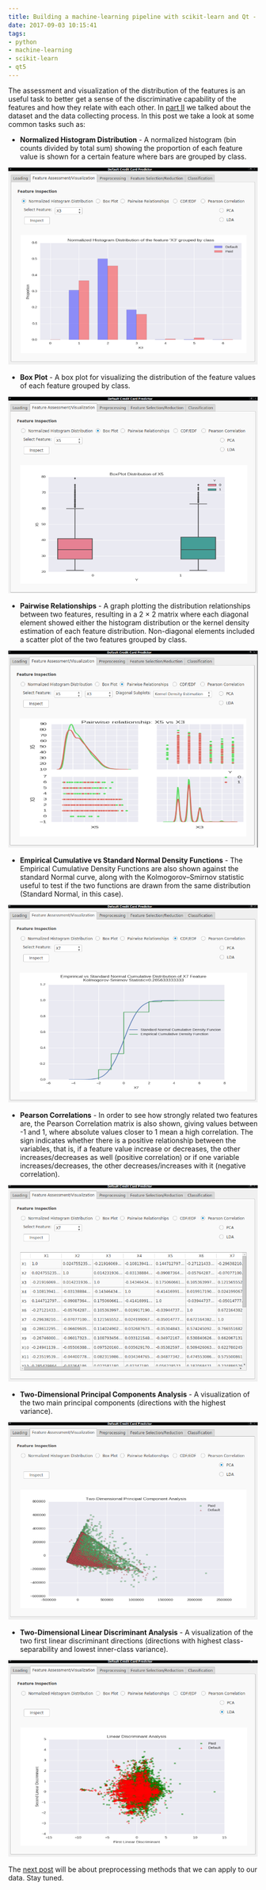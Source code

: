 ```yaml
---
title: Building a machine-learning pipeline with scikit-learn and Qt - Part III
date: 2017-09-03 10:15:41
tags: 
- python
- machine-learning
- scikit-learn
- qt5
---
```


The assessment and visualization of the distribution of the features is an useful task to better get a sense of the discriminative capability of the features and how they relate with each other. In [part II](/2017/09/02/ml-pipeline-2/) we talked about the dataset and the data collecting process. In this post we take a look at some common tasks such as:

* **Normalized Histogram Distribution** - A normalized histogram (bin counts divided by total sum) showing the proportion of each feature value is shown for a certain feature where bars are grouped by class.

![](/images/ml-pipeline/feature-inspection-hist.png)

* **Box Plot** - A box plot for visualizing the distribution of the feature values of each feature grouped by class.

![](/images/ml-pipeline/feature-inspection-boxplot.png)

* **Pairwise Relationships** - A graph plotting the distribution relationships between two features, resulting in a 2 × 2 matrix where each diagonal element showed either the histogram distribution or the kernel density estimation of each feature distribution. Non-diagonal elements included a scatter plot of the two features grouped by class.

![](/images/ml-pipeline/feature-inspection-pairwise.png)

* **Empirical Cumulative vs Standard Normal Density Functions** - The Empirical Cumulative Density Functions are also shown against the standard Normal curve, along with the Kolmogorov–Smirnov statistic useful to test if the two functions are drawn from the same distribution (Standard Normal, in this case).

![](/images/ml-pipeline/feature-inspection-edf.png)

* **Pearson Correlations** - In order to see how strongly related two features are, the Pearson Correlation matrix is also shown, giving values between -1 and 1, where absolute values closer to 1 mean a high correlation. The sign indicates whether there is a positive relationship between the variables, that is, if a feature value increase or decreases, the other increases/decreases as well (positive correlation) or if one variable increases/decreases, the other decreases/increases with it (negative correlation).

![](/images/ml-pipeline/feature-inspection-pearson.png)

* **Two-Dimensional Principal Components Analysis** - A visualization of the two main principal components (directions with the highest variance).

![](/images/ml-pipeline/feature-inspection-pca.png)

* **Two-Dimensional Linear Discriminant Analysis** - A visualization of the two first linear discriminant directions (directions with highest class-separability and lowest inner-class variance).

![](/images/ml-pipeline/feature-inspection-lda.png)

The [next post](/2017/09/09/ml-pipeline-4/) will be about preprocessing methods that we can apply to our data. Stay tuned.